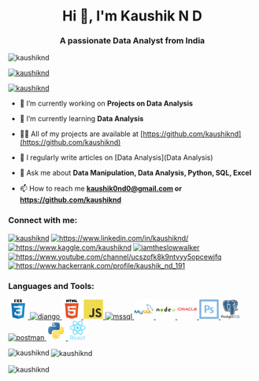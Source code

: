 <h1 align="center">Hi 👋, I'm Kaushik N D</h1>
<h3 align="center">A passionate Data Analyst from India</h3>

<p align="left"> <img src="https://komarev.com/ghpvc/?username=kaushiknd&label=Profile%20views&color=0e75b6&style=flat" alt="kaushiknd" /> </p>

<p align="left"> <a href="https://github.com/ryo-ma/github-profile-trophy"><img src="https://github-profile-trophy.vercel.app/?username=kaushiknd" alt="kaushiknd" /></a> </p>

<p align="left"> <a href="https://twitter.com/kaushiknd" target="blank"><img src="https://img.shields.io/twitter/follow/kaushiknd?logo=twitter&style=for-the-badge" alt="kaushiknd" /></a> </p>

- 🔭 I’m currently working on **Projects on Data Analysis**

- 🌱 I’m currently learning **Data Analysis**

- 👨‍💻 All of my projects are available at [https://github.com/kaushiknd](https://github.com/kaushiknd)

- 📝 I regularly write articles on [Data Analysis](Data Analysis)

- 💬 Ask me about **Data Manipulation, Data Analysis, Python, SQL, Excel**

- 📫 How to reach me **kaushik0nd0@gmail.com or https://github.com/kaushiknd**

<h3 align="left">Connect with me:</h3>
<p align="left">
<a href="https://twitter.com/kaushiknd" target="blank"><img align="center" src="https://raw.githubusercontent.com/rahuldkjain/github-profile-readme-generator/master/src/images/icons/Social/twitter.svg" alt="kaushiknd" height="30" width="40" /></a>
<a href="https://linkedin.com/in/https://www.linkedin.com/in/kaushiknd/" target="blank"><img align="center" src="https://raw.githubusercontent.com/rahuldkjain/github-profile-readme-generator/master/src/images/icons/Social/linked-in-alt.svg" alt="https://www.linkedin.com/in/kaushiknd/" height="30" width="40" /></a>
<a href="https://kaggle.com/https://www.kaggle.com/kaushiknd" target="blank"><img align="center" src="https://raw.githubusercontent.com/rahuldkjain/github-profile-readme-generator/master/src/images/icons/Social/kaggle.svg" alt="https://www.kaggle.com/kaushiknd" height="30" width="40" /></a>
<a href="https://instagram.com/iamtheslowwalker" target="blank"><img align="center" src="https://raw.githubusercontent.com/rahuldkjain/github-profile-readme-generator/master/src/images/icons/Social/instagram.svg" alt="iamtheslowwalker" height="30" width="40" /></a>
<a href="https://www.youtube.com/c/https://www.youtube.com/channel/ucszofk8k9ntvyy5opcewjfq" target="blank"><img align="center" src="https://raw.githubusercontent.com/rahuldkjain/github-profile-readme-generator/master/src/images/icons/Social/youtube.svg" alt="https://www.youtube.com/channel/ucszofk8k9ntvyy5opcewjfq" height="30" width="40" /></a>
<a href="https://www.hackerrank.com/https://www.hackerrank.com/profile/kaushik_nd_191" target="blank"><img align="center" src="https://raw.githubusercontent.com/rahuldkjain/github-profile-readme-generator/master/src/images/icons/Social/hackerrank.svg" alt="https://www.hackerrank.com/profile/kaushik_nd_191" height="30" width="40" /></a>
</p>

<h3 align="left">Languages and Tools:</h3>
<p align="left"> <a href="https://www.w3schools.com/css/" target="_blank" rel="noreferrer"> <img src="https://raw.githubusercontent.com/devicons/devicon/master/icons/css3/css3-original-wordmark.svg" alt="css3" width="40" height="40"/> </a> <a href="https://www.djangoproject.com/" target="_blank" rel="noreferrer"> <img src="https://cdn.worldvectorlogo.com/logos/django.svg" alt="django" width="40" height="40"/> </a> <a href="https://www.w3.org/html/" target="_blank" rel="noreferrer"> <img src="https://raw.githubusercontent.com/devicons/devicon/master/icons/html5/html5-original-wordmark.svg" alt="html5" width="40" height="40"/> </a> <a href="https://developer.mozilla.org/en-US/docs/Web/JavaScript" target="_blank" rel="noreferrer"> <img src="https://raw.githubusercontent.com/devicons/devicon/master/icons/javascript/javascript-original.svg" alt="javascript" width="40" height="40"/> </a> <a href="https://www.microsoft.com/en-us/sql-server" target="_blank" rel="noreferrer"> <img src="https://www.svgrepo.com/show/303229/microsoft-sql-server-logo.svg" alt="mssql" width="40" height="40"/> </a> <a href="https://www.mysql.com/" target="_blank" rel="noreferrer"> <img src="https://raw.githubusercontent.com/devicons/devicon/master/icons/mysql/mysql-original-wordmark.svg" alt="mysql" width="40" height="40"/> </a> <a href="https://nodejs.org" target="_blank" rel="noreferrer"> <img src="https://raw.githubusercontent.com/devicons/devicon/master/icons/nodejs/nodejs-original-wordmark.svg" alt="nodejs" width="40" height="40"/> </a> <a href="https://www.oracle.com/" target="_blank" rel="noreferrer"> <img src="https://raw.githubusercontent.com/devicons/devicon/master/icons/oracle/oracle-original.svg" alt="oracle" width="40" height="40"/> </a> <a href="https://www.photoshop.com/en" target="_blank" rel="noreferrer"> <img src="https://raw.githubusercontent.com/devicons/devicon/master/icons/photoshop/photoshop-line.svg" alt="photoshop" width="40" height="40"/> </a> <a href="https://www.postgresql.org" target="_blank" rel="noreferrer"> <img src="https://raw.githubusercontent.com/devicons/devicon/master/icons/postgresql/postgresql-original-wordmark.svg" alt="postgresql" width="40" height="40"/> </a> <a href="https://postman.com" target="_blank" rel="noreferrer"> <img src="https://www.vectorlogo.zone/logos/getpostman/getpostman-icon.svg" alt="postman" width="40" height="40"/> </a> <a href="https://www.python.org" target="_blank" rel="noreferrer"> <img src="https://raw.githubusercontent.com/devicons/devicon/master/icons/python/python-original.svg" alt="python" width="40" height="40"/> </a> <a href="https://reactjs.org/" target="_blank" rel="noreferrer"> <img src="https://raw.githubusercontent.com/devicons/devicon/master/icons/react/react-original-wordmark.svg" alt="react" width="40" height="40"/> </a> </p>

<p><img align="left" src="https://github-readme-stats.vercel.app/api/top-langs?username=kaushiknd&show_icons=true&locale=en&layout=compact" alt="kaushiknd" /></p>

<p>&nbsp;<img align="center" src="https://github-readme-stats.vercel.app/api?username=kaushiknd&show_icons=true&locale=en" alt="kaushiknd" /></p>

<p><img align="center" src="https://github-readme-streak-stats.herokuapp.com/?user=kaushiknd&" alt="kaushiknd" /></p>
